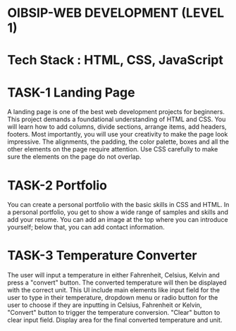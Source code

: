 # OIBSIP-WEB DEVELOPMENT (LEVEL 1)
# Tech Stack : HTML, CSS, JavaScript
# TASK-1 Landing Page
A landing page is one of the best web development projects for beginners. This project demands a foundational understanding of HTML and CSS. You will learn how to add columns, divide sections, arrange items, add headers, footers. Most importantly, you will use your creativity to make the page look impressive. The alignments, the padding, the color palette, boxes and all the other elements on the page require attention. Use CSS carefully to make sure the elements on the page do not overlap.
# TASK-2 Portfolio
You can create a personal portfolio with the basic skills in CSS and HTML. In a personal portfolio, you get to show a wide range of samples and skills and add your resume. You can add an image at the top where you can introduce yourself; below that, you can add contact information.
# TASK-3 Temperature Converter
The user will input a temperature in either Fahrenheit, Celsius, Kelvin and press a "convert" button. The converted temperature will then be displayed with the correct unit. 
This UI include main elements like 
input field for the user to type in their temperature,
dropdown menu or radio button for the user to choose if they are inputting in Celsius, Fahrenheit or Kelvin,
"Convert" button to trigger the temperature conversion.
"Clear" button to clear input field.
Display area for the final converted temperature and unit.

